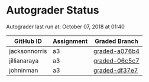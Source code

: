 # Autograder Status
Autograder last run at: October 07, 2018 at 01:40

| GitHub ID | Assignment | Graded Branch |
|-----------|------------|---------------|
| jacksonnorris | a3 | [graded-a076b4](https://github.com/Fall2018COMP401-001/a3-jacksonnorris/tree/graded-a076b4) | 
| jillianaraya | a3 | [graded-06c5c7](https://github.com/Fall2018COMP401-001/a3-jillianaraya/tree/graded-06c5c7) | 
| johninman | a3 | [graded-df37e7](https://github.com/Fall2018COMP401-001/a3-johninman/tree/graded-df37e7) | 
